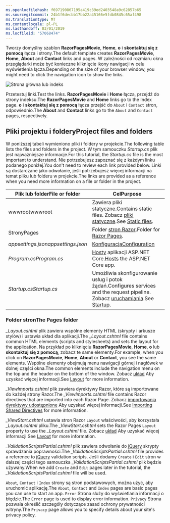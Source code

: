 ```yaml
---
ms.openlocfilehash: f697190867195a419c39ed2403548a9c62857b65
ms.sourcegitcommit: 24b1f6decbb17bb22a45166e5fdb0845c65af498
ms.translationtype: MT
ms.contentlocale: pl-PL
ms.lasthandoff: 03/01/2019
ms.locfileid: "57068474"
---
```

<span data-ttu-id="bc5cb-101">Tworzy domyślny szablon **RazorPagesMovie**, **Home**, **o** i **skontaktuj się z pomocą** łącza i strony.</span><span class="sxs-lookup"><span data-stu-id="bc5cb-101">The default template creates **RazorPagesMovie**, **Home**, **About** and **Contact** links and pages.</span></span> <span data-ttu-id="bc5cb-102">W zależności od rozmiaru okna przeglądarki może być konieczne kliknięcie ikony nawigacji w celu wyświetlenia łącza.</span><span class="sxs-lookup"><span data-stu-id="bc5cb-102">Depending on the size of your browser window, you might need to click the navigation icon to show the links.</span></span>

![Strona główna lub indeks](../../tutorials/razor-pages/razor-pages-start/_static/home2.png)

<span data-ttu-id="bc5cb-104">Przetestuj linki.</span><span class="sxs-lookup"><span data-stu-id="bc5cb-104">Test the links.</span></span> <span data-ttu-id="bc5cb-105">**RazorPagesMovie** i **Home** łącza, przejdź do strony indeksu.</span><span class="sxs-lookup"><span data-stu-id="bc5cb-105">The **RazorPagesMovie** and **Home** links go to the Index page.</span></span> <span data-ttu-id="bc5cb-106">**o** i **skontaktuj się z pomocą** łącza przejść do `About` i `Contact` stron, odpowiednio.</span><span class="sxs-lookup"><span data-stu-id="bc5cb-106">The **About** and **Contact** links go to the `About` and `Contact` pages, respectively.</span></span>

## <a name="project-files-and-folders"></a><span data-ttu-id="bc5cb-107">Pliki projektu i foldery</span><span class="sxs-lookup"><span data-stu-id="bc5cb-107">Project files and folders</span></span>

<span data-ttu-id="bc5cb-108">W poniższej tabeli wymieniono pliki i foldery w projekcie.</span><span class="sxs-lookup"><span data-stu-id="bc5cb-108">The following table lists the files and folders in the project.</span></span> <span data-ttu-id="bc5cb-109">W tym samouczku *Startup.cs* plik jest najważniejsze informacje.</span><span class="sxs-lookup"><span data-stu-id="bc5cb-109">For this tutorial, the *Startup.cs* file is the most important to understand.</span></span> <span data-ttu-id="bc5cb-110">Nie potrzebujesz zapoznać się z każdym linku podanego poniżej.</span><span class="sxs-lookup"><span data-stu-id="bc5cb-110">You don't need to review each link provided below.</span></span> <span data-ttu-id="bc5cb-111">Linki są dostarczane jako odwołanie, jeśli potrzebujesz więcej informacji na temat pliku lub folderu w projekcie.</span><span class="sxs-lookup"><span data-stu-id="bc5cb-111">The links are provided as a reference when you need more information on a file or folder in the project.</span></span>

| <span data-ttu-id="bc5cb-112">Plik lub folder</span><span class="sxs-lookup"><span data-stu-id="bc5cb-112">File or folder</span></span>              | <span data-ttu-id="bc5cb-113">Cel</span><span class="sxs-lookup"><span data-stu-id="bc5cb-113">Purpose</span></span> |
| ----------------- | ------------ |
| <span data-ttu-id="bc5cb-114">wwwroot</span><span class="sxs-lookup"><span data-stu-id="bc5cb-114">wwwroot</span></span> | <span data-ttu-id="bc5cb-115">Zawiera pliki statyczne.</span><span class="sxs-lookup"><span data-stu-id="bc5cb-115">Contains static files.</span></span> <span data-ttu-id="bc5cb-116">Zobacz [pliki statyczne](xref:fundamentals/static-files).</span><span class="sxs-lookup"><span data-stu-id="bc5cb-116">See [Static files](xref:fundamentals/static-files).</span></span> |
| <span data-ttu-id="bc5cb-117">Strony</span><span class="sxs-lookup"><span data-stu-id="bc5cb-117">Pages</span></span> | <span data-ttu-id="bc5cb-118">Folder [stron Razor](xref:razor-pages/index).</span><span class="sxs-lookup"><span data-stu-id="bc5cb-118">Folder for [Razor Pages](xref:razor-pages/index).</span></span> |
| <span data-ttu-id="bc5cb-119">*appsettings.json*</span><span class="sxs-lookup"><span data-stu-id="bc5cb-119">*appsettings.json*</span></span> | [<span data-ttu-id="bc5cb-120">Konfiguracja</span><span class="sxs-lookup"><span data-stu-id="bc5cb-120">Configuration</span></span>](xref:fundamentals/configuration/index) |
| <span data-ttu-id="bc5cb-121">*Program.cs*</span><span class="sxs-lookup"><span data-stu-id="bc5cb-121">*Program.cs*</span></span> | <span data-ttu-id="bc5cb-122">[Hosty](xref:fundamentals/index#host) aplikacji ASP.NET Core.</span><span class="sxs-lookup"><span data-stu-id="bc5cb-122">[Hosts](xref:fundamentals/index#host) the ASP.NET Core app.</span></span>|
| <span data-ttu-id="bc5cb-123">*Startup.cs*</span><span class="sxs-lookup"><span data-stu-id="bc5cb-123">*Startup.cs*</span></span> | <span data-ttu-id="bc5cb-124">Umożliwia skonfigurowanie usług i potok żądań.</span><span class="sxs-lookup"><span data-stu-id="bc5cb-124">Configures services and the request pipeline.</span></span> <span data-ttu-id="bc5cb-125">Zobacz [uruchamiania](xref:fundamentals/startup).</span><span class="sxs-lookup"><span data-stu-id="bc5cb-125">See [Startup](xref:fundamentals/startup).</span></span>|

### <a name="the-pages-folder"></a><span data-ttu-id="bc5cb-126">Folder stron</span><span class="sxs-lookup"><span data-stu-id="bc5cb-126">The Pages folder</span></span>

<span data-ttu-id="bc5cb-127">*_Layout.cshtml* plik zawiera wspólne elementy HTML (skrypty i arkusze stylów) i ustawia układ dla aplikacji.</span><span class="sxs-lookup"><span data-stu-id="bc5cb-127">The *_Layout.cshtml* file contains common HTML elements (scripts and stylesheets) and sets the layout for the application.</span></span> <span data-ttu-id="bc5cb-128">Na przykład po kliknięciu **RazorPagesMovie**, **Home**, **o** lub **skontaktuj się z pomocą**, zobacz te same elementy.</span><span class="sxs-lookup"><span data-stu-id="bc5cb-128">For example, when you click on **RazorPagesMovie**, **Home**, **About** or **Contact**, you see the same elements.</span></span> <span data-ttu-id="bc5cb-129">Wspólne elementy obejmują menu nawigacji górnej i nagłówek w dolnej części okna.</span><span class="sxs-lookup"><span data-stu-id="bc5cb-129">The common elements include the navigation menu on the top and the header on the bottom of the window.</span></span> <span data-ttu-id="bc5cb-130">Zobacz [układ](xref:mvc/views/layout) Aby uzyskać więcej informacji.</span><span class="sxs-lookup"><span data-stu-id="bc5cb-130">See [Layout](xref:mvc/views/layout) for more information.</span></span>

<span data-ttu-id="bc5cb-131">*_ViewImports.cshtml* plik zawiera dyrektywy Razor, które są importowane do każdej strony Razor.</span><span class="sxs-lookup"><span data-stu-id="bc5cb-131">The *_ViewImports.cshtml* file contains Razor directives that are imported into each Razor Page.</span></span> <span data-ttu-id="bc5cb-132">Zobacz [importowania dyrektywy udostępnione](xref:mvc/views/layout#importing-shared-directives) Aby uzyskać więcej informacji.</span><span class="sxs-lookup"><span data-stu-id="bc5cb-132">See [Importing Shared Directives](xref:mvc/views/layout#importing-shared-directives) for more information.</span></span>

<span data-ttu-id="bc5cb-133">*_ViewStart.cshtml* ustawia stron Razor `Layout` właściwości, aby korzystała *_Layout.cshtml* pliku.</span><span class="sxs-lookup"><span data-stu-id="bc5cb-133">The *_ViewStart.cshtml* sets the Razor Pages `Layout` property to use the *_Layout.cshtml* file.</span></span> <span data-ttu-id="bc5cb-134">Zobacz [układ](xref:mvc/views/layout) Aby uzyskać więcej informacji.</span><span class="sxs-lookup"><span data-stu-id="bc5cb-134">See [Layout](xref:mvc/views/layout) for more information.</span></span>

<span data-ttu-id="bc5cb-135">*_ValidationScriptsPartial.cshtml* plik zawiera odwołanie do [jQuery](https://jquery.com/) skrypty sprawdzania poprawności.</span><span class="sxs-lookup"><span data-stu-id="bc5cb-135">The *_ValidationScriptsPartial.cshtml* file provides a reference to [jQuery](https://jquery.com/) validation scripts.</span></span> <span data-ttu-id="bc5cb-136">Jeśli dodamy `Create` i `Edit` stron w dalszej części tego samouczka *_ValidationScriptsPartial.cshtml* plik będzie używany.</span><span class="sxs-lookup"><span data-stu-id="bc5cb-136">When we add `Create` and `Edit` pages later in the tutorial, the *_ValidationScriptsPartial.cshtml* file will be used.</span></span>

<span data-ttu-id="bc5cb-137">`About`, `Contact` i `Index` strony są stron podstawowych, można użyć, aby uruchomić aplikację.</span><span class="sxs-lookup"><span data-stu-id="bc5cb-137">The `About`, `Contact` and `Index` pages are basic pages you can use to start an app.</span></span> <span data-ttu-id="bc5cb-138">`Error` Strona służy do wyświetlania informacji o błędzie.</span><span class="sxs-lookup"><span data-stu-id="bc5cb-138">The `Error` page is used to display error information.</span></span> <span data-ttu-id="bc5cb-139">`Privacy` Strona pozwala określić szczegóły dotyczące zasad ochrony prywatności witryny.</span><span class="sxs-lookup"><span data-stu-id="bc5cb-139">The `Privacy` page allows you to specify details about your site's privacy policy.</span></span>
